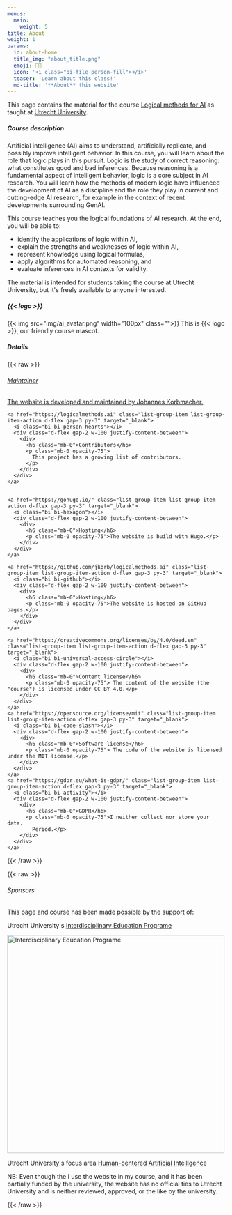 ```yaml
---
menus:
  main:
    weight: 5
title: About
weight: 1
params: 
  id: about-home
  title_img: "about_title.png"
  emoji: 🧑‍🏫
  icon: '<i class="bi-file-person-fill"></i>'
  teaser: 'Learn about this class!'
  md-title: '**About** this website'
---
```


This page contains the material for the course [Logical methods for
AI](https://osiris-student.uu.nl/onderwijscatalogus/extern/cursus?cursuscode=KI1V24001&taal=nl&collegejaar=2024)
as taught at [Utrecht
University](https://www.uu.nl/bachelors/kunstmatige-intelligentie").

##### Course description

Artificial intelligence (AI) aims to understand, artificially replicate, and
possibly improve intelligent behavior. In this course, you will learn about the
role that logic plays in this pursuit. Logic is the study of correct reasoning:
what constitutes good and bad inferences. Because reasoning is a fundamental
aspect of intelligent behavior, logic is a core subject in AI research. You
will learn how the methods of modern logic have influenced the development of
AI as a discipline and the role they play in current and cutting-edge AI
research, for example in the context of recent developments surrounding GenAI.

This course teaches you the logical foundations of AI research. At the end, you
will be able to:
+ identify the applications of logic within AI,
+ explain the strengths and weaknesses of logic within AI,
+ represent knowledge using logical formulas,
+ apply algorithms for automated reasoning, and
+ evaluate inferences in AI contexts for validity.

The material is intended for students taking the course at Utrecht University,
but it's freely available to anyone interested.

##### {{< logo >}}



 {{< img src="img/ai_avatar.png" width="100px" class="">}} This is {{< logo >}}, our friendly course mascot.

#####  Details

{{< raw >}}
<div class="d-flex flex-column flex-md-row p-4 gap-4 mt-2 mb-4 align-items-center justify-content-center">
  <div class="list-group shadow">
    <a href="https://jkorbmacher.org" class="list-group-item list-group-item-action d-flex gap-3 py-3" target="_blank">
      <i class="bi bi-person-circle"></i>
      <div class="d-flex gap-2 w-100 justify-content-between">
        <div>
          <h6 class="mb-0">Maintainer</h6>
          <p class="mb-0 opacity-75">
            The website is developed and maintained by Johannes Korbmacher.
          </p>
        </div>
      </div>
    </a>

    <a href="https://logicalmethods.ai" class="list-group-item list-group-item-action d-flex gap-3 py-3" target="_blank">
      <i class="bi bi-person-hearts"></i>
      <div class="d-flex gap-2 w-100 justify-content-between">
        <div>
          <h6 class="mb-0">Contributors</h6>
          <p class="mb-0 opacity-75">
            This project has a growing list of contributors. 
          </p>
        </div>
      </div>
    </a>


    <a href="https://gohugo.io/" class="list-group-item list-group-item-action d-flex gap-3 py-3" target="_blank">
      <i class="bi bi-hexagon"></i>
      <div class="d-flex gap-2 w-100 justify-content-between">
        <div>
          <h6 class="mb-0">Hosting</h6>
          <p class="mb-0 opacity-75">The website is build with Hugo.</p>
        </div>
      </div>
    </a>

    <a href="https://github.com/jkorb/logicalmethods.ai" class="list-group-item list-group-item-action d-flex gap-3 py-3" target="_blank">
      <i class="bi bi-github"></i>
      <div class="d-flex gap-2 w-100 justify-content-between">
        <div>
          <h6 class="mb-0">Hosting</h6>
          <p class="mb-0 opacity-75">The website is hosted on GitHub pages.</p>
        </div>
      </div>
    </a>

    <a href="https://creativecommons.org/licenses/by/4.0/deed.en" class="list-group-item list-group-item-action d-flex gap-3 py-3" target="_blank">
      <i class="bi bi-universal-access-circle"></i>
      <div class="d-flex gap-2 w-100 justify-content-between">
        <div>
          <h6 class="mb-0">Content license</h6>
          <p class="mb-0 opacity-75"> The content of the website (the "course") is licensed under CC BY 4.0.</p>
        </div>
      </div>
    </a>
    <a href="https://opensource.org/license/mit" class="list-group-item list-group-item-action d-flex gap-3 py-3" target="_blank">
      <i class="bi bi-code-slash"></i>
      <div class="d-flex gap-2 w-100 justify-content-between">
        <div>
          <h6 class="mb-0">Software license</h6>
          <p class="mb-0 opacity-75"> The code of the website is licensed under the MIT license.</p>
        </div>
      </div>
    </a>
    <a href="https://gdpr.eu/what-is-gdpr/" class="list-group-item list-group-item-action d-flex gap-3 py-3" target="_blank">
      <i class="bi bi-activity"></i>
      <div class="d-flex gap-2 w-100 justify-content-between">
        <div>
          <h6 class="mb-0">GDPR</h6>
          <p class="mb-0 opacity-75">I neither collect nor store your data.
            Period.</p>
        </div>
      </div>
    </a>
  </div>
</div>
{{< /raw >}}

{{< raw >}}
<div class="container text-center mb-2">
<h6>Sponsors</h6>
  <p >
    This page and course has been made possible by the support of:
  </p>
  <p>
    Utrecht University's 
      <a href="https://www.uu.nl/en/education/interdisciplinary-education" target="_blank">
      Interdisciplinary Education Programe 
      </a>
  </p>
  <img class="img-fluid mb-2" src="./img/IDO.png" style="width:500px;" alt="Interdisciplinary Education Programe">
  <p>
    Utrecht University's focus area
      <a href="https://www.uu.nl/en/research/human-centered-artificial-intelligence" target="_blank">
      Human-centered Artificial Intelligence
      </a>
  </p>
  <p>
    NB: Even though the I use the website in my course, and it has been partially
    funded by the university, the website has no official ties to Utrecht
    University and is neither reviewed, approved, or the like by the
    university. 
  </p>
</div>
{{< /raw >}}


